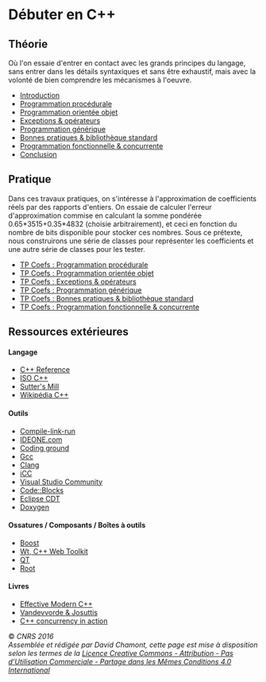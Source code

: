 
# Débuter en C++

## Théorie

Où l'on essaie d'entrer en contact avec les grands principes du langage, sans entrer dans les détails syntaxiques et sans être exhaustif, mais avec la volonté de bien comprendre les mécanismes à l'oeuvre.

  - [Introduction](TheorieIntroduction.md)
  - [Programmation procédurale](TheorieClassique.md)
  - [Programmation orientée objet](TheorieObjets.md)
  - [Exceptions & opérateurs](TheorieExceptionsOperateurs.md)
  - [Programmation générique](TheorieGenerique.md)
  - [Bonnes pratiques & bibliothèque standard](TheorieBonnesPratiquesBiblio.md)
  - [Programmation fonctionnelle & concurrente](TheorieFonctionnelleConcurrente.md)
  - [Conclusion](TheorieConclusion.md)

## Pratique

Dans ces travaux pratiques, on s'intéresse à l'approximation de coefficients réels par des rapports d'entiers. On essaie de calculer l'erreur d'approximation commise en calculant la somme pondérée 0.65\*3515+0.35\*4832 (choisie arbitrairement), et ceci en fonction du nombre de bits disponible pour stocker ces nombres. Sous ce prétexte, nous construirons une série de classes pour représenter les coefficients et une autre série de classes pour les tester.

  - [TP Coefs : Programmation procédurale](CoefsClassique.md)
  - [TP Coefs : Programmation orientée objet](CoefsObjets.md)
  - [TP Coefs : Exceptions & opérateurs](CoefsExceptionsOperateurs.md)
  - [TP Coefs : Programmation générique](CoefsGenerique.md)
  - [TP Coefs : Bonnes pratiques & bibliothèque standard](CoefsBonnesPratiquesBiblio.md)
  - [TP Coefs : Programmation fonctionnelle & concurrente](CoefsFonctionnelleConcurrente.md)

## Ressources extérieures

#### Langage

  - [C++ Reference](http://www.cppreference.com/)
  - [ISO C++](https://isocpp.org/)
  - [Sutter's Mill](http://herbsutter.com/)
  - [Wikipédia C++](http://fr.wikipedia.org/wiki/C%2B%2B)

#### Outils

  - [Compile-link-run](http://coliru.stacked-crooked.com/)
  - [IDEONE.com](http://ideone.com/)
  - [Coding ground](http://www.tutorialspoint.com/codingground.htm)
  - [Gcc](http://gcc.gnu.org/)
  - [Clang](http://clang.llvm.org/)
  - [iCC](https://fr.wikipedia.org/wiki/Intel_C%2B%2B_Compiler)
  - [Visual Studio Community](http://www.visualstudio.com/fr-fr/products/visual-studio-community-vs.aspx)
  - [Code::Blocks](http://www.codeblocks.org/)
  - [Eclipse CDT](https://eclipse.org/cdt/)
  - [Doxygen](http://www.doxygen.org/)

#### Ossatures / Composants / Boîtes à outils

  - [Boost](http://www.boost.org/)
  - [Wt, C++ Web Toolkit](http://www.webtoolkit.eu/wt)
  - [QT](http://qt-project.org/)
  - [Root](http://root.cern.ch/)

#### Livres

  - [Effective Modern C++](http://www.amazon.fr/Effective-Modern-C-Scott-Meyers/dp/1491903996/ref=sr_1_2?ie=UTF8&qid=1410853138&sr=8-2&keywords=effective+C%2B%2B)
  - [Vandevvorde & Josuttis](http://www.amazon.fr/C-Templates-David-Vandevoorde/dp/0321714121/ref=dp_ob_title_bk)
  - [C++ concurrency in action](http://www.amazon.fr/C-Concurrency-Mr-Anthony-Williams/dp/1933988770/ref=sr_1_1?ie=UTF8&qid=1410853447&sr=8-1&keywords=c%2B%2B+concurrency)

  
  
© *CNRS 2016*  
*Assemblée et rédigée par David Chamont, cette page est mise à disposition selon les termes de la [Licence Creative Commons - Attribution - Pas d’Utilisation Commerciale - Partage dans les Mêmes Conditions 4.0 International](http://creativecommons.org/licenses/by-nc-sa/4.0/)*
